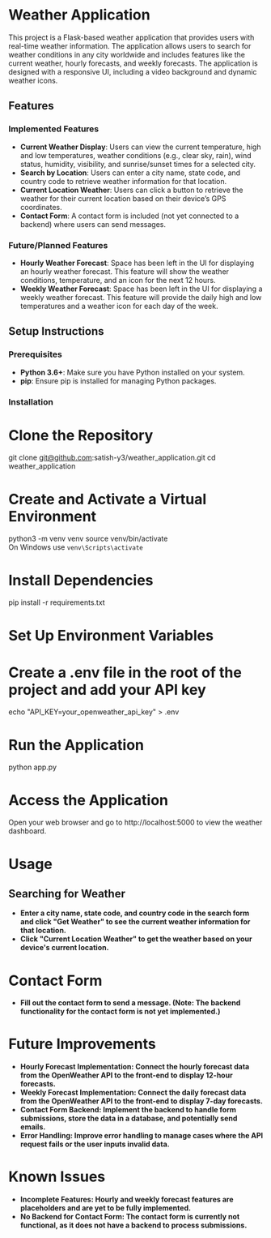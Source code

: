 # Weather Application

This project is a Flask-based weather application that provides users with real-time weather information. The application allows users to search for weather conditions in any city worldwide and includes features like the current weather, hourly forecasts, and weekly forecasts. The application is designed with a responsive UI, including a video background and dynamic weather icons.

## Features

### Implemented Features
- **Current Weather Display**: Users can view the current temperature, high and low temperatures, weather conditions (e.g., clear sky, rain), wind status, humidity, visibility, and sunrise/sunset times for a selected city.
- **Search by Location**: Users can enter a city name, state code, and country code to retrieve weather information for that location.
- **Current Location Weather**: Users can click a button to retrieve the weather for their current location based on their device’s GPS coordinates.
- **Contact Form**: A contact form is included (not yet connected to a backend) where users can send messages.

### Future/Planned Features
- **Hourly Weather Forecast**: Space has been left in the UI for displaying an hourly weather forecast. This feature will show the weather conditions, temperature, and an icon for the next 12 hours.
- **Weekly Weather Forecast**: Space has been left in the UI for displaying a weekly weather forecast. This feature will provide the daily high and low temperatures and a weather icon for each day of the week.

## Setup Instructions

### Prerequisites
- **Python 3.6+**: Make sure you have Python installed on your system.
- **pip**: Ensure pip is installed for managing Python packages.

### Installation


# Clone the Repository
git clone git@github.com:satish-y3/weather_application.git
cd weather_application

# Create and Activate a Virtual Environment
python3 -m venv venv
source venv/bin/activate  
On Windows use `venv\Scripts\activate`

# Install Dependencies
pip install -r requirements.txt

# Set Up Environment Variables
# Create a .env file in the root of the project and add your API key
echo "API_KEY=your_openweather_api_key" > .env

# Run the Application
python app.py

# Access the Application
Open your web browser and go to http://localhost:5000 to view the weather dashboard.

# Usage
## Searching for Weather
- **Enter a city name, state code, and country code in the search form and click "Get Weather" to see the current weather information for that location.**
- **Click "Current Location Weather" to get the weather based on your device's current location.**

# Contact Form
- **Fill out the contact form to send a message. (Note: The backend functionality for the contact form is not yet implemented.)**

# Future Improvements
- **Hourly Forecast Implementation: Connect the hourly forecast data from the OpenWeather API to the front-end to display 12-hour forecasts.**
- **Weekly Forecast Implementation: Connect the daily forecast data from the OpenWeather API to the front-end to display 7-day forecasts.**
- **Contact Form Backend: Implement the backend to handle form submissions, store the data in a database, and potentially send emails.**
- **Error Handling: Improve error handling to manage cases where the API request fails or the user inputs invalid data.**

# Known Issues
- **Incomplete Features: Hourly and weekly forecast features are placeholders and are yet to be fully implemented.**
- **No Backend for Contact Form: The contact form is currently not functional, as it does not have a backend to process submissions.**


